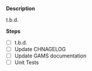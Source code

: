 **Description**

t.b.d.


**Steps**
- [ ] t.b.d.
- [ ] Update CHNAGELOG
- [ ] Update GAMS documentation
- [ ] Unit Tests
